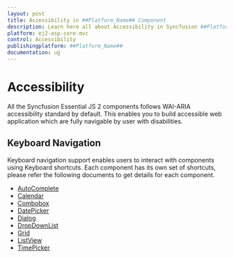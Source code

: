 ```yaml
---
layout: post
title: Accessibility in ##Platform_Name## Component
description: Learn here all about Accessibility in Syncfusion ##Platform_Name## component of Syncfusion Essential JS 2 and more.
platform: ej2-asp-core-mvc
control: Accessibility
publishingplatform: ##Platform_Name##
documentation: ug
---
```


# Accessibility

All the Syncfusion Essential JS 2 components follows WAI-ARIA accessibility standard by default.
This enables you to build accessible web application which are fully navigable by user with
disabilities.

## Keyboard Navigation

Keyboard navigation support enables users to interact with components using Keyboard shortcuts.
Each component has its own set of shortcuts, please refer the following documents to get details for
each component.

* [AutoComplete](../auto-complete/accessibility)
* [Calendar](../calendar/accessibility)
* [Combobox](../combo-box/accessibility)
* [DatePicker](../datepicker/accessibility)
* [Dialog](../dialog/accessibility)
* [DropDownList](../drop-down-list/accessibility)
* [Grid](../grid/accessibility)
* [ListView](../list-view/accessibility)
* [TimePicker](../timepicker/accessibility)